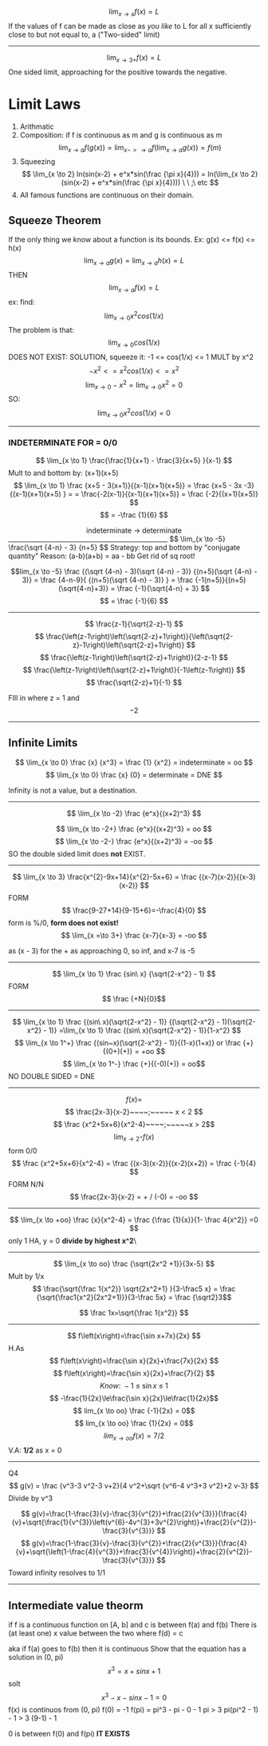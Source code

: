 $$ \lim_{x\to x}f(x) = L$$
If the values of f can be made as close as *you like* to L for all x sufficiently close to but not equal to, a ("Two-sided" limit)
_______________________
$$ \lim_{x\to 3+}f(x) = L$$
One sided limit, approaching for the positive towards the negative. 
# Limit Laws
1. Arithmatic
2. Composition:  if f is continuous as m and g is continuous as m $$ \lim_{x \to a} f(g(x)) = \lim_{x -> \to a} f(\lim_{x \to a} g(x)) = f(m) $$
3.  Squeezing $$ \lim_{x \to 2} ln(sin(x-2) + e^x*sin(\frac {\pi x}{4})) = ln(\lim_{x \to 2} (sin(x-2) + e^x*sin(\frac {\pi x}{4}))) \ \ ;\ etc $$
5. All famous functions are continuous on their domain.
## Squeeze Theorem
If the only thing we know about a function is its bounds. Ex:
g(x) <= f(x) <= h(x) 
$$ \lim_{x \to a} g(x) = \lim_{x \to a} h(x) = L $$
THEN
$$ \lim_{x \to a} f(x) = L $$
ex:
find:
$$ \lim_{x \to 0} x^2cos(1/x) $$
The problem is that:
$$ \lim_{x \to 0} cos(1/x) $$ DOES NOT EXIST:
SOLUTION, squeeze it:
-1 <= cos(1/x) <= 1
MULT by x^2
$$ -x^2 <= x^2 cos(1/x) <= x^2 $$
$$ \lim_{x \to 0} -x^2 =\lim_{x \to 0} x^2 = 0 $$
SO:
$$ \lim_{x \to 0} x^2cos(1/x) = 0 $$
________________________
### INDETERMINATE FOR = 0/0
$$ \lim_{x \to 1} \frac{\frac{1}{x+1} - \frac{3}{x+5} }{x-1} $$
Mult to and bottom by: (x+1)(x+5)
$$ \lim_{x \to 1} \frac {x+5 - 3(x+1)}{(x-1)(x+1)(x+5)} = \frac {x+5 - 3x -3} {(x-1)(x+1)(x+5) } =  = \frac{-2(x-1)}{(x-1)(x+1)(x+5)} = \frac {-2}{(x+1)(x+5)} $$
$$ = -\frac {1}{6} $$
<center>indeterminate -> determinate</center>
__________________________________________________
$$ \lim_{x \to -5} \frac{\sqrt {4-n} - 3} {n+5} $$
Strategy: top and bottom by "conjugate quantity"
Reason: (a-b)(a+b) = aa - bb
Get rid of sq root!

$$lim_{x \to -5} \frac {(\sqrt {4-n} - 3)(\sqrt {4-n} - 3)} {(n+5)(\sqrt {4-n} - 3)} = \frac {4-n-9}{ {(n+5)(\sqrt {4-n} - 3)} } = \frac {-1(n+5)}{(n+5)(\sqrt{4-n}+3)} = \frac {-1}{\sqrt{4-n} + 3} $$
$$ = \frac {-1}{6} $$
_________________________
$$ \frac{z-1}{\sqrt{2-z}-1} $$
$$ \frac{\left(z-1\right)\left(\sqrt{2-z}+1\right)}{\left(\sqrt{2-z}-1\right)\left(\sqrt{2-z}+1\right)} $$
$$ \frac{\left(z-1\right)\left(\sqrt{2-z}+1\right)}{2-z-1} $$
$$ \frac{\left(z-1\right)\left(\sqrt{2-z}+1\right)}{-1\left(z-1\right)} $$
$$ \frac{\sqrt{2-z}+1}{-1} $$

FIll in where z = 1
and $$ -2 $$
______________________________
## Infinite Limits
$$ \lim_{x \to 0} \frac {x} {x^3} = \frac {1} {x^2} = indeterminate = oo $$
$$ \lim_{x \to 0} \frac {x} {0}  = determinate = DNE $$

Infinity is not a value, but a destination. 
_____________
$$ \lim_{x \to -2} \frac {e^x}{(x+2)^3} $$

$$ \lim_{x \to -2+} \frac {e^x}{(x+2)^3} = oo $$
$$ \lim_{x \to -2-} \frac {e^x}{(x+2)^3} = -oo $$
SO the double sided limit does **not** EXIST.
______________________
$$ \lim_{x \to 3} \frac{x^{2}-9x+14}{x^{2}-5x+6} = \frac {(x-7)(x-2)}{(x-3)(x-2)} $$
FORM
$$ \frac{9-27+14}{9-15+6}=-\frac{4}{0} $$
form is %/0, **form does not exist!**
$$ \lim_{x =\to 3+} \frac {x-7}{x-3}  = -oo $$

as (x - 3) for the + as approaching 0, so inf, and x-7 is -5
_____________
$$ \lim_{x \to 1} \frac {sin\ x} {\sqrt{2-x^2} - 1} $$
FORM
$$ \frac {+N}{0}$$
________
$$ \lim_{x \to 1} \frac {(sin\ x)(\sqrt{2-x^2} - 1)} {(\sqrt{2-x^2} - 1)(\sqrt{2-x^2} - 1)} =\lim_{x \to 1} \frac  {(sin\ x)(\sqrt{2-x^2} - 1)}{1-x^2} $$
$$ \lim_{x \to 1^+} \frac {(sin~x)(\sqrt{2-x^2} - 1)}{(1-x)(1+x)} or \frac {+}{(0+)(+)} = +oo $$
$$ \lim_{x \to 1^-} \frac {+}{(-0)(+)} = oo$$
NO DOUBLE SIDED = DNE
________________
$$ f(x) = $$
$$ \frac{2x-3}{x-2}~~~~;~~~~~ x < 2 $$
$$ \frac {x^2+5x+6}{x^2-4}~~~~;~~~~~x > 2$$
$$\lim_{x \to 2^+} f(x) $$
form 0/0
$$ \frac {x^2+5x+6}{x^2-4} = \frac {(x-3)(x-2)}{(x-2)(x+2)} = \frac {-1}{4} $$
FORM N/N
$$ \frac{2x-3}{x-2} = + / (-0) = -oo $$
___________________
$$ \lim_{x \to +oo} \frac {x}{x^2-4} = \frac {\frac {1}{x}}{1- \frac 4{x^2}} =0 $$
only 1 HA, y = 0
**divide by highest x^2**\
___________________
$$ \lim_{x \to oo} \frac {\sqrt{2x^2 +1}}{3x-5} $$
Mult by 1/x
$$ \frac{\sqrt{\frac 1{x^2}} \sqrt{2x^2+1} }{3-\frac5 x} = \frac {\sqrt{\frac1{x^2}(2x^2+1)}}{3-\frac 5x} = \frac {\sqrt2}3$$

$$ \frac 1x=\sqrt{\frac 1{x^2}} $$
_________________________________
$$ f\left(x\right)=\frac{\sin x+7x}{2x} $$
H.As
$$ f\left(x\right)=\frac{\sin x}{2x}+\frac{7x}{2x} $$
$$ f\left(x\right)=\frac{\sin x}{2x}+\frac{7}{2} $$
$$ Know:\ -1\ \le\ \sin x\ \le\ 1 $$$$ -\frac{1}{2x}\le\frac{\sin x}{2x}\le\frac{1}{2x}$$
$$ lim_{x \to oo} \frac {-1}{2x} = 0$$
$$ lim_{x \to oo} \frac {1}{2x} = 0$$$$ lim_{x \to oo} f(x) = 7/2 $$
V.A:
**1/2** as x = 0
_________________
Q4
$$ g(v) = \frac {v^3-3 v^2-3 v+2}{4 v^2+\sqrt {v^6-4 v^3+3 v^2}+2 v-3} $$
Divide by v^3

$$ g(v)=\frac{1-\frac{3}{v}-\frac{3}{v^{2}}+\frac{2}{v^{3}}}{\frac{4}{v}+\sqrt{\frac{1}{v^{3}}\left(v^{6}-4v^{3}+3v^{2}\right)}+\frac{2}{v^{2}}-\frac{3}{v^{3}}} $$
$$ g(v)=\frac{1-\frac{3}{v}-\frac{3}{v^{2}}+\frac{2}{v^{3}}}{\frac{4}{v}+\sqrt{\left(1-\frac{4}{v^{3}}+\frac{3}{v^{4}}\right)}+\frac{2}{v^{2}}-\frac{3}{v^{3}}} $$
Toward infinity resolves to 1/1
______________________________________
## Intermediate value theorm
if f is a continuous function on \[A, b] and c is between f(a) and f(b)
There is (at least one) x value between  the two where f(d) = c

aka if f(a) goes to f(b) then it is continuous
Show that the equation has a solution in (0, pi)
$$ x^3 = x + sin x + 1$$
solt $$ x^3 - x - sin  x - 1 = 0 $$
f(x) is continuos from (0, pi)
f(0) = -1
f(pi) = pi^3 - pi - 0 - 1
pi > 3
pi(pi^2 - 1) - 1
\> 3 (9-1) - 1

0 is between f(0) and f(pi)
**IT EXISTS**
